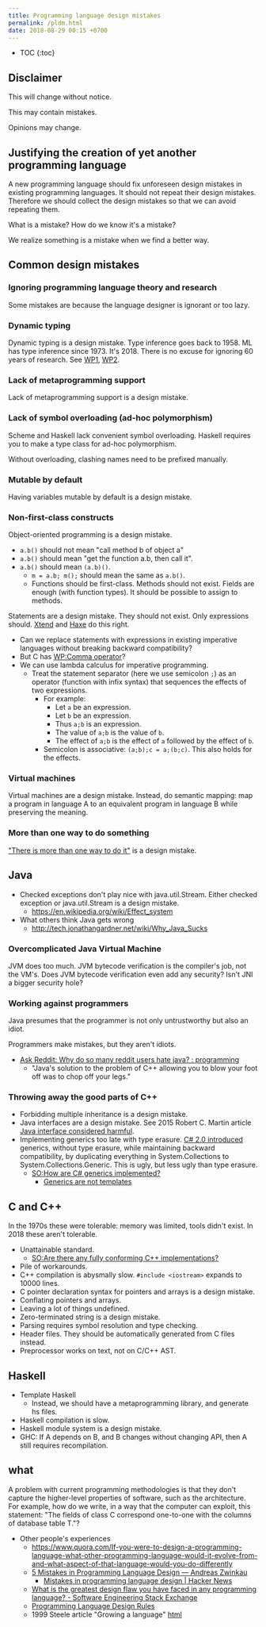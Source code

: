 ```yaml
---
title: Programming language design mistakes
permalink: /pldm.html
date: 2018-08-29 00:15 +0700
---
```


- TOC
{:toc}

## Disclaimer

This will change without notice.

This may contain mistakes.

Opinions may change.

## Justifying the creation of yet another programming language

A new programming language should fix unforeseen design mistakes in existing programming languages.
It should not repeat their design mistakes.
Therefore we should collect the design mistakes so that we can avoid repeating them.

What is a mistake?
How do we know it's a mistake?

We realize something is a mistake when we find a better way.

## Common design mistakes

### Ignoring programming language theory and research

Some mistakes are because the language designer is ignorant or too lazy.

### Dynamic typing

Dynamic typing is a design mistake.
Type inference goes back to 1958.
ML has type inference since 1973.
It's 2018.
There is no excuse for ignoring 60 years of research.
See [WP1](https://en.wikipedia.org/wiki/Type_inference#Hindley%E2%80%93Milner_type_inference_algorithm),
[WP2](https://en.wikipedia.org/wiki/Hindley%E2%80%93Milner_type_system#History_of_type_inference).

### Lack of metaprogramming support

Lack of metaprogramming support is a design mistake.

### Lack of symbol overloading (ad-hoc polymorphism)

Scheme and Haskell lack convenient symbol overloading.
Haskell requires you to make a type class for ad-hoc polymorphism.

Without overloading, clashing names need to be prefixed manually.

### Mutable by default

Having variables mutable by default is a design mistake.

### Non-first-class constructs

Object-oriented programming is a design mistake.

- `a.b()` should not mean "call method b of object a"
- `a.b()` should mean "get the function a.b, then call it".
- `a.b()` should mean `(a.b)()`.
    - `m = a.b; m();` should mean the same as `a.b()`.
    - Functions should be first-class.
    Methods should not exist.
    Fields are enough (with function types).
    It should be possible to assign to methods.

Statements are a design mistake.
They should not exist.
Only expressions should.
[Xtend](https://www.eclipse.org/xtend/documentation/203_xtend_expressions.html)
and
[Haxe](https://code.haxe.org/category/principles/everything-is-an-expression.html)
do this right.
- Can we replace statements with expressions in existing imperative languages without breaking backward compatibility?
- But C has [WP:Comma operator](https://en.wikipedia.org/wiki/Comma_operator)?
- We can use lambda calculus for imperative programming.
    - Treat the statement separator (here we use semicolon `;`)
    as an operator (function with infix syntax)
    that sequences the effects of two expressions.
        - For example:
            - Let `a` be an expression.
            - Let `b` be an expression.
            - Thus `a;b` is an expression.
            - The value of `a;b` is the value of `b`.
            - The effect of `a;b` is the effect of `a` followed by the effect of `b`.
        - Semicolon is associative: `(a;b);c = a;(b;c)`. This also holds for the effects.

### Virtual machines

Virtual machines are a design mistake.
Instead, do semantic mapping: map a program in language A to an equivalent program in language B while preserving the meaning.

### More than one way to do something

["There is more than one way to do it"](https://en.wikipedia.org/wiki/There%27s_more_than_one_way_to_do_it) is a design mistake.

## Java

- Checked exceptions don't play nice with java.util.Stream.
Either checked exception or java.util.Stream is a design mistake.
    - https://en.wikipedia.org/wiki/Effect_system
- What others think Java gets wrong
    - http://tech.jonathangardner.net/wiki/Why_Java_Sucks

### Overcomplicated Java Virtual Machine

JVM does too much.
JVM bytecode verification is the compiler's job, not the VM's.
Does JVM bytecode verification even add any security?
Isn't JNI a bigger security hole?

### Working against programmers

Java presumes that the programmer is not only untrustworthy but also an idiot.

Programmers make mistakes, but they aren't idiots.

- [Ask Reddit: Why do so many reddit users hate java? : programming](https://www.reddit.com/r/programming/comments/utqb/ask_reddit_why_do_so_many_reddit_users_hate_java/cutv1/)
    - "Java's solution to the problem of C++ allowing you to blow your foot off was to chop off your legs."

### Throwing away the good parts of C++

- Forbidding multiple inheritance is a design mistake.
- Java interfaces are a design mistake.
See 2015 Robert C. Martin article [Java interface considered harmful](http://blog.cleancoder.com/uncle-bob/2015/01/08/InterfaceConsideredHarmful.html).
- Implementing generics too late with type erasure.
[C# 2.0 introduced](https://docs.microsoft.com/en-us/dotnet/csharp/whats-new/csharp-version-history)
generics, without type erasure, while maintaining backward compatibility,
by duplicating everything in System.Collections to System.Collections.Generic.
This is ugly, but less ugly than type erasure.
    - [SO:How are C# generics implemented?](https://stackoverflow.com/questions/11436802/how-are-c-sharp-generics-implemented)
        - [Generics are not templates](https://blogs.msdn.microsoft.com/ericlippert/2009/07/30/whats-the-difference-part-one-generics-are-not-templates/)

## C and C++

In the 1970s these were tolerable: memory was limited, tools didn't exist.
In 2018 these aren't tolerable.

- Unattainable standard.
    - [SO:Are there any fully conforming C++ implementations?](https://stackoverflow.com/questions/5574469/are-there-any-fully-conforming-c-implementations)
- Pile of workarounds.
- C++ compilation is abysmally slow. `#include <iostream>` expands to 10000 lines.
- C pointer declaration syntax for pointers and arrays is a design mistake.
- Conflating pointers and arrays.
- Leaving a lot of things undefined.
- Zero-terminated string is a design mistake.
- Parsing requires symbol resolution and type checking.
- Header files. They should be automatically generated from C files instead.
- Preprocessor works on text, not on C/C++ AST.

## Haskell

- Template Haskell
    - Instead, we should have a metaprogramming library, and generate hs files.
- Haskell compilation is slow.
- Haskell module system is a design mistake.
- GHC: If A depends on B, and B changes without changing API, then A still requires recompilation.

## what

A problem with current programming methodologies is that they don't capture the higher-level properties of software, such as the architecture.
For example, how do we write, in a way that the computer can exploit, this statement:
"The fields of class C correspond one-to-one with the columns of database table T."?

- Other people's experiences
    - https://www.quora.com/If-you-were-to-design-a-programming-language-what-other-programming-language-would-it-evolve-from-and-what-aspect-of-that-language-would-you-do-differently
    - [5 Mistakes in Programming Language Design ― Andreas Zwinkau](http://beza1e1.tuxen.de/articles/proglang_mistakes.html)
        - [Mistakes in programming language design \| Hacker News](https://news.ycombinator.com/item?id=1500665)
    - [What is the greatest design flaw you have faced in any programming language? - Software Engineering Stack Exchange](https://softwareengineering.stackexchange.com/questions/55047/what-is-the-greatest-design-flaw-you-have-faced-in-any-programming-language)
    - [Programming Language Design Rules](http://www.inquisition.ca/en/info/gepsypl/rules.htm)
    - 1999 Steele article "Growing a language" [html](http://www.catonmat.net/blog/growing-a-language-by-guy-steele/)
